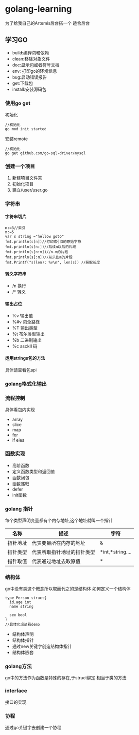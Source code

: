 <!--
 * @Description: 请输入....
 * @Author: Gavin
 * @Date: 2022-06-28 15:00:32
 * @LastEditTime: 2022-07-05 15:02:52
 * @LastEditors: Gavin
-->
# golang-learning
为了给我自己的Artemis后台搭一个 适合后台

## 学习GO 

 * build:编译包和依赖
* clean:移除对象文件
* doc:显示包或者符号文档
* env: 打印go的环境信息
* bug:启动错误报告
* get:下载包
* install:安装源码包

### 使用go get
初始化
```
//初始化
go mod init started
```
安装remote
```
//初始化
go get github.com/go-sql-driver/mysql
```
### 创建一个项目
1. 新建项目文件夹
2. 初始化项目
3. 建立/user/user.go 



### 字符串
#### 字符串切片
```
n:=3//索引
m:=5
var s string ="hellow goto"
fmt.println(s[n])//打印索引3的原始字符
fmt.println(s[n:])//后续n以后的片段
fmt.println(s[n:m])//n-m的片段
fmt.println(s[:m])//从头到m的片段
fmt.Printf("s(len): %v\n", len(s)) //获取长度
```
#### 转义字符串
* /n  换行
* /*  转义
#### 输出占位
* %v 输出值
* %#v 包全路径
* %T 输出类型
* %t 布尔类型输出
* %b 二进制输出
* %c asckII 码

#### 运用strings包的方法
具体请查看包api

### golang格式化输出

####

### 流程控制
具体看包内实现
* array
* slice
* map
* for
* if eles

### 函数实现
* 高阶函数
* 定义函数类型和返回值
* 函数闭包
* 函数递归
* defer 
* init函数

### golang 指针
每个类型声明变量都有个内存地址,这个地址就叫一个指针

| 名称  |  描述    | 字符|
| ----- | ------ |-----|
| 指针地址  | 代表变量所在内存的地址 |&|
|指针类型  | 代表所取指针地址的指针类型 |*int,*string....|
|指针取值  | 代表通过地址去取原值 |*|

### 结构体
go中没有类这个概念所以取而代之的是结构体
如何定义一个结构体
```
type Person struct{
  id,age int
  name string
 
  sex bool
}
//具体实现请看demo

```
* 结构体声明
* 结构体指针
* 通过new关键字创造结构体指针
* 结构体嵌套

### golang方法
go中的方法作为函数是特殊的存在,于struct绑定 相当于类的方法

### interface
接口的实现
### 协程
通过go关键字去创建一个协程


